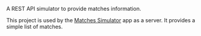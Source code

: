 A REST API simulator to provide matches information.

This project is used by the [Matches Simulator](https://github.com/aduilio/matches-simulator) app as a server.
It provides a simple list of matches.
